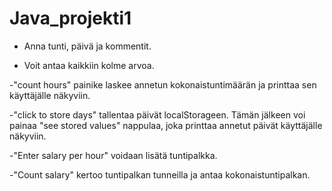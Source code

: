 # Java_projekti1
- Anna tunti, päivä ja kommentit.

- Voit antaa kaikkiin kolme arvoa. 

-"count hours" painike laskee annetun kokonaistuntimäärän ja printtaa sen käyttäjälle näkyviin. 

-"click to store days" tallentaa päivät localStorageen. Tämän jälkeen voi painaa "see stored values" nappulaa, joka printtaa annetut päivät käyttäjälle näkyviin. 

-"Enter salary per hour" voidaan lisätä tuntipalkka. 

-"Count salary" kertoo tuntipalkan tunneilla ja antaa kokonaistuntipalkan. 
